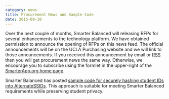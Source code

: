 ```yaml
---
category: news
title: Procurement News and Sample Code
date: 2015-09-10
---
```

Over the next couple of months, Smarter Balanced will releasing RFPs for several enhancements to the technology platform. We have obtained permission to announce the opening of RFPs on this news feed. The official announcements will be on the UCLA Purchasing website and we will link to those announcements. If you received this announcement by email or [RSS](http://feeds.feedburner.com/smarterapp/news) then you will get procurement news the same way. Otherwise, we encourage you to subscribe using the formlet in the upper-right of the [SmarterApp.org home page](http://www.smarterapp.org).

Smarter Balanced has posted [sample code for securely hashing student IDs into AlternateSSIDs](http://www.smarterapp.org/deployment/HashStudentIdSample.html). This approach is suitable for meeting Smarter Balanced requirements while preserving student privacy.
